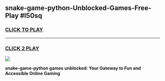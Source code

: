 
## snake-game-python-Unblocked-Games-Free-Play #l50sq
<h3>
<a href="https://us.freeplayer.one?title=snake-game-python&ref=9M">CLICK TO PLAY</a></h3>
<hr>

<h3>
<a href="https://us.freeplayer.one?title=snake-game-python&ref=9M">CLICK 2 PLAY</a>
  
</h3>

<a href="https://us.freeplayer.one?title=snake-game-python&ref=9M"><img src="https://clearcache.store/games.png"></a>


**snake-game-python games unblocked: Your Gateway to Fun and Accessible Online Gaming**
